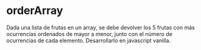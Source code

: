 # orderArray

Dada una lista de frutas en un array, se debe devolver los 5 frutas con más ocurrencias ordenados de mayor a menor, junto con el número de ocurrencias de cada elemento.
Desarrollarlo en javascript vanilla.
